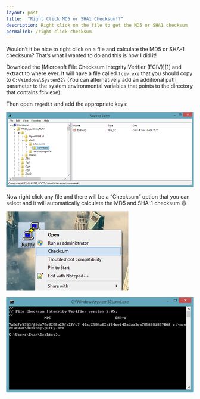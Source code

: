 ```yaml
---
layout: post
title:  "Right Click MD5 or SHA1 Checksum!?"
description: Right click on the file to get the MD5 or SHA1 checksum
permalink: /right-click-checksum
---
```


Wouldn’t it be nice to right click on a file and calculate the MD5 or SHA-1 checksum?  That’s what I wanted to do and this is how I did it!

Download the [Microsoft File Checksum Integrity Verifier (FCIV)][1] and extract to where ever.  It will have a file called `fciv.exe` that you should copy to `C:\Windows\System32\` (You can alternatively add an additional path parameter to the system environmental variables that points to the directory that contains fciv.exe)

<!--excerpt_separator-->

Then open `regedit` and add the appropriate keys:

![Checksum1](/assets/images/posts/2013-11-10-checksum1.png)

Now right click any file and there will be a “Checksum” option that you can select and it will automatically calculate the MD5 and SHA-1 checksum :smile:

![Checksum2](/assets/images/posts/2013-11-10-checksum2.png)

![Checksum3](/assets/images/posts/2013-11-10-checksum3.png)

